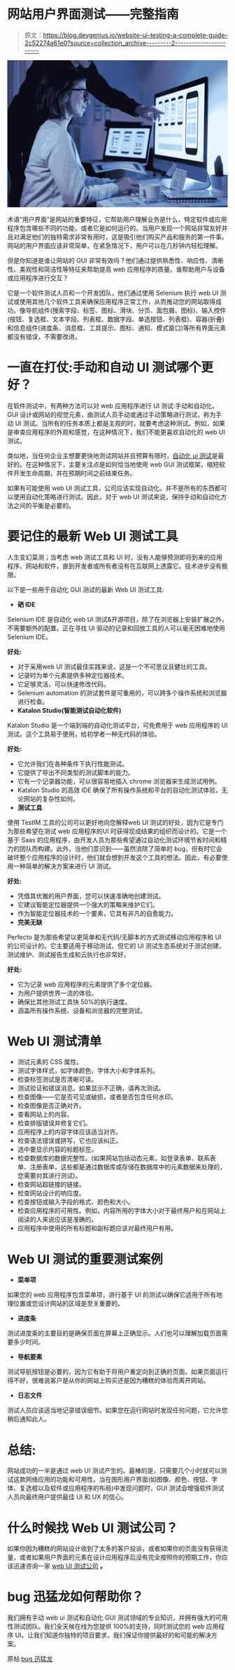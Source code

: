 # 网站用户界面测试——完整指南

> 原文：<https://blog.devgenius.io/website-ui-testing-a-complete-guide-2c52274a61e0?source=collection_archive---------2----------------------->

![](img/4b7edba46460d0d5e5b5037f80163b2f.png)

术语“用户界面”是网站的重要特征，它帮助用户理解业务是什么，特定软件或应用程序包含哪些不同的功能，或者它是如何运行的。当用户发现一个网站非常友好并且对满足他们的独特需求非常有用时，这是吸引他们购买产品和服务的第一件事。网站的用户界面应该非常简单，在紧急情况下，用户可以在几秒钟内轻松理解。

但是你知道是谁让网站的 GUI 非常有效吗？他们通过提供熟悉性、响应性、清晰性、美观性和简洁性等特征来帮助提高 web 应用程序的质量。谁帮助用户与设备或应用程序进行交互？

它是一个软件测试人员和一个开发团队，他们通过使用 Selenium 执行 web UI 测试或使用其他几个软件工具来确保应用程序正常工作，从而推动您的网站取得成功。像导航组件(搜索字段、标签、图标、滑块、分页、面包屑、图标)、输入控件(按钮、复选框、文本字段、列表框、数据字段、单选按钮、列表框)、容器(折叠)和信息组件(进度条、消息框、工具提示、图标、通知、模式窗口)等所有界面元素都没有错误，不需要改进。

# 一直在打仗:手动和自动 UI 测试哪个更好？

在软件测试中，有两种方法可以对 web 应用程序进行 UI 测试:手动和自动化。GUI 设计或网站的视觉元素，由测试人员手动或通过手动策略进行测试，称为手动 UI 测试。当所有的任务本质上都是主观的时，就要考虑这种测试。例如，如果是审查应用程序的外观和感觉，在这种情况下，我们不能更喜欢自动化的 web UI 测试。

类似地，当任何企业主想要更快地测试网站并且预算有限时，[自动化 ui 测试](https://www.bugraptors.com/automation-testing-services.php)是最好的。在这种情况下，主要关注点是如何恰当地使用 web GUI 测试框架，缩短软件开发生命周期，并在预期时间之前结束任务。

如果有可能使用 web UI 测试工具，公司应该实现自动化。并不是所有的东西都可以使用自动化策略进行测试。因此，对于 web UI 测试来说，保持手动和自动化方法之间的平衡是必要的。

# 要记住的最新 Web UI 测试工具

人生变幻莫测；当考虑 web 测试工具和 UI 时，没有人能够预测即将到来的应用程序、网站和软件，直到开发者或所有者没有在互联网上透露它。技术进步没有极限。

以下是一些用于自动化 GUI 测试的最新 Web UI 测试工具:

*   **硒 IDE**

Selenium IDE 是自动化 web UI 测试&开源项目，除了在浏览器上安装扩展之外，不需要额外的配置。正在寻找 UI 驱动的记录和回放工具的人可以毫无困难地使用 Selenium IDE。

**好处:**

*   对于采用web UI 测试最佳实践来说，这是一个不可思议且健壮的工具。
*   记录时为单个元素提供多种定位器技术。
*   它足够灵活，可以快速修改代码。
*   Selenium automation 的测试套件是可重用的，可以跨多个操作系统和浏览器进行检查。
*   **Katalon Studio(智能测试自动化软件)**

Katalon Studio 是一个端到端的自动化测试平台，可免费用于 web 应用程序的 UI 测试。这个工具易于使用，给初学者一种无代码的体验。

**好处:**

*   它允许我们在各种条件下执行性能测试。
*   它提供了导出不同类型的测试脚本的能力。
*   它有一个记录器功能，可以很容易地插入 chrome 浏览器来生成测试用例。
*   Katalon Studio 的高效 IDE 确保了所有操作系统和平台的自动化测试体验，无论网站的复杂性如何。
*   **测试工具**

使用 TestIM 工具的公司可以更好地向您解释web UI 测试的好处，因为它是专门为那些希望在测试 web 应用程序的UI 时获得现成结果的组织而设计的。它是一个基于 Saas 的应用程序，由开发人员为那些希望通过自动化测试环境节省时间和精力的团队而构建。此外，当他们意识到——虽然消除了简单的 bug，但有时它会破坏整个应用程序的设计时，他们就会想到开发这个工具的想法。因此，有必要使用一种简单的解决方案来进行 UI 测试。

**好处:**

*   凭借其优雅的用户界面，您可以快速准确地创建测试。
*   它建议智能定位器提供一个强大的策略来维护它们。
*   作为智能定位器技术的一个要素，它具有非凡的自愈能力。
*   **完美无缺**

Perfecto 是为那些希望以更简单和无代码/无脚本的方式测试移动应用程序和 UI 的公司设计的。它主要适用于移动测试，但它的 UI 测试生态系统对于测试创建、测试维护、测试报告生成和云执行也非常好。

**好处:**

*   它为记录 web 应用程序的元素提供了多个定位器。
*   为用户提供世界一流的体验。
*   确保比其他测试工具快 50%的执行速度。
*   涵盖所有操作系统、设备和浏览器的完整测试。

# Web UI 测试清单

*   测试元素的 CSS 属性。
*   测试字体样式，如字体颜色、字体大小和字体系列。
*   检查标签测试是否清晰可读。
*   测试验证和错误消息。如果显示不正确，请再次测试。
*   检查图像——它是否可见或破损，或者是否包含任何水印。
*   检查图像是否正确对齐。
*   查看网站上的内容。
*   检查排版错误并修复它们。
*   应用程序上的内容字体应该适当对齐。
*   检查语法错误或拼写，它也应该纠正。
*   选中要显示内容的标题标签。
*   检查数据库的数据完整性。(如果网站包括动态元素，如登录表单、联系表单、注册表单，这些都是通过数据库或存储在数据库中的元素数据来处理的，您需要对其进行测试)。
*   检查网站超链接的链接。
*   检查网站设计的响应度。
*   检查按钮或输入字段的格式、颜色和大小。
*   检查应用程序的可用性。例如，内容所用的字体大小对于最终用户和在网站上阅读的人来说应该是准确的。
*   应用程序中使用的所有标题和副标题应该对最终用户有用。

# Web UI 测试的重要测试案例

*   **菜单项**

如果您的 web 应用程序包含菜单项，进行基于 UI 的测试以确保它适用于所有地理位置或您设计网站的区域是至关重要的。

*   **进度条**

测试进度条的主要目的是确保页面在屏幕上正确显示。人们也可以理解加载页面需要多少时间。

*   **导航要素**

测试导航按钮是必要的，因为它有助于将用户重定向到正确的页面。如果页面运行得不好，很难说客户是从你的网站上购买还是因为糟糕的体验而离开网站。

*   **日志文件**

测试人员应该适当地记录错误细节。如果您在运行网站时发现任何问题，它允许您稍后通知此人。

# 总结:

网站成功的一半是通过 web UI 测试产生的。最棒的是，只需要几个小时就可以测试这款网络应用的功能和可用性。当在图形用户界面(如图像、颜色、按钮、字体、复选框以及软件或应用程序的布局)中发现问题时，GUI 测试会增强软件测试人员向最终用户提供最佳 UI 和 UX 的信心。

# 什么时候找 Web UI 测试公司？

如果你因为糟糕的网站设计收到了太多的客户投诉，或者如果你的页面没有获得流量，或者如果用户界面的元素在设计应用程序后没有完全按照你的预期工作，你应该迅速咨询一家 [web UI 测试公司](https://www.bugraptors.com/usability-testing-services.php) **。**

# bug 迅猛龙如何帮助你？

我们拥有手动 web ui 测试和自动化 GUI 测试领域的专业知识，并拥有强大的可用性测试团队。我们全天候在线为您提供 100%的支持，同时测试您的 web 应用程序 UI。让我们知道你独特的项目要求，我们保证你提供最好的和可能的解决方案。

原帖:[bug 迅猛龙](https://www.bugraptors.com/blog/web-ui-testing)